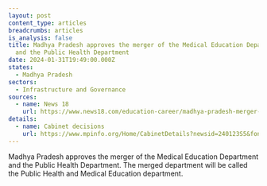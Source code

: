 ```yaml
---
layout: post
content_type: articles
breadcrumbs: articles
is_analysis: false
title: Madhya Pradesh approves the merger of the Medical Education Department
  and the Public Health Department
date: 2024-01-31T19:49:00.000Z
states:
  - Madhya Pradesh
sectors:
  - Infrastructure and Governance
sources:
  - name: News 18
    url: https://www.news18.com/education-career/madhya-pradesh-merger-of-public-health-medical-education-departments-gets-cabinet-nod-8752869.html
details:
  - name: Cabinet decisions
    url: https://www.mpinfo.org/Home/CabinetDetails?newsid=240123S5&fontname=Mangal&LocID=32&pubdate=01/23/2024
---
```

Madhya Pradesh approves the merger of the Medical Education Department and the Public Health Department. The merged department will be called the Public Health and Medical Education department.
